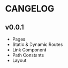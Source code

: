 # CANGELOG

## v0.0.1

- Pages
- Static & Dynamic Routes
- Link Component
- Path Constants
- Layout
